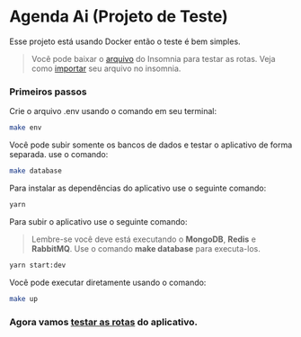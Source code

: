 # Agenda Ai (Projeto de Teste)

Esse projeto está usando Docker então o teste é bem simples.

> Você pode baixar o [arquivo](/docs/Insomnia_2023-07-07.json) do Insomnia para testar as rotas. Veja como [importar](/docs/pages/import-insomnia.md) seu arquivo no insomnia.

### Primeiros passos

Crie o arquivo .env usando o comando em seu terminal:

```bash
make env
```

Você pode subir somente os bancos de dados e testar o aplicativo de forma separada. use o comando:

```bash
make database
```

Para instalar as dependências do aplicativo use o seguinte comando:

```bash
yarn
```
Para subir o aplicativo use o seguinte comando:

> Lembre-se você deve está executando o **MongoDB**, **Redis** e **RabbitMQ**. Use o comando **make database** para executa-los.

```bash
yarn start:dev
```

Você pode executar diretamente usando o comando:

```bash
make up
```

### Agora vamos [testar as rotas](/docs/pages/testing-routes.md) do aplicativo.
